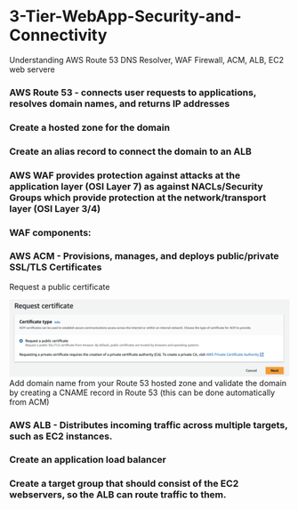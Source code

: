 # 3-Tier-WebApp-Security-and-Connectivity
Understanding AWS Route 53 DNS Resolver, WAF Firewall, ACM, ALB, EC2 web servere

### AWS Route 53 - connects user requests to applications, resolves domain names, and returns IP addresses

### Create a hosted zone for the domain

### Create an alias record to connect the domain to an ALB

### AWS WAF provides protection against attacks at the application layer (OSI Layer 7) as against NACLs/Security Groups which provide protection at the network/transport layer (OSI Layer 3/4)

### WAF components: 

### AWS ACM - Provisions, manages, and deploys public/private SSL/TLS Certificates
Request a public certificate

![Request a public certificate](./assets/RequestPublicCert.png)
Add domain name from your Route 53 hosted zone and validate the domain by creating a CNAME record in Route 53 (this can be done automatically from ACM)

### AWS ALB - Distributes incoming traffic across multiple targets, such as EC2 instances.

### Create an application load balancer

### Create a target group that should consist of the EC2 webservers, so the ALB can route traffic to them.
